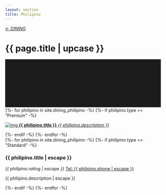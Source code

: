```yaml
---
layout: section
title: Philipino
---
```

<div class="content-section">
    <em class="left-text"><a href="dining.html">&larr; DINING</a></em>
    <h1 class="left-text" id="wide-dining">{{ page.title | upcase }}</h1>
    <svg xmlns="http://www.w3.org/2000/svg" viewBox="0 0 650 200">
		<rect width="650" height="200" style="fill:#1c1c1c"/>
	</svg>
</div>

<div class="content">
<div class="decoration"></div>
{%- for philipino in site.dining_philipino -%}
	{%- if philipino.type == "Premium" -%}
	<a href="{{ philipino.url | remove: "/" }}">
		<div class="container no-bottom">
			<p class="column-responsive half-bottom">
			<img src="assets/images/logo/{{ philipino.logo }}.jpg" alt="img">
			<strong>{{ philipino.title }}</strong>
			<em>{{ philipino.description }}</em>
			<div class="clear"></div>
			</p>
		</div>
	</a>
	<div class="decoration"></div>
	{%- endif -%}
{%- endfor -%}

</div><!-- /Premium -->

<div class="content">
	<div class="clear"></div>
	<div class="decoration"></div>
	{%- for philipino in site.dining_philipino -%}
		{%- if philipino.type == "Standard" -%}
		<div class="container">
			<h3>{{ philipino.title | escape }}</h3>
			<em class="ratings">{{ philipino.rating | escape }}</em>
			<a class="contact-call" href="tel:{{ philipino.phone | escape }}">Tel: {{ philipino.phone | escape }}</a>
			<p class="no-bottom">
			{{ philipino.description | escape }}
			</p>
		</div>
		<div class="decoration"></div>
		{%- endif -%}
	{%- endfor -%}

</div><!-- /Standard -->
